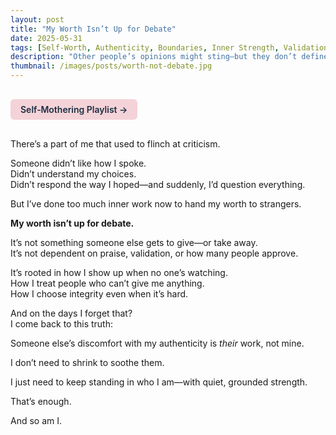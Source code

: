 ```yaml
---
layout: post
title: "My Worth Isn’t Up for Debate"
date: 2025-05-31
tags: [Self-Worth, Authenticity, Boundaries, Inner Strength, Validation]
description: "Other people’s opinions might sting—but they don’t define me."
thumbnail: /images/posts/worth-not-debate.jpg
---
```


<a href="https://music.youtube.com/playlist?list=PLuO5E1rh5RqIzePJeOjdXo62gwnYJ748_&si=NvtF0mzI9Sx2IoPu&shuffle=1" 
   target="_blank" 
   class="back-button"
   style="display:inline-block; margin: 1rem auto; background-color: #F4D3D8; color: #1A2D41; padding: 0.5rem 1rem; border-radius: 6px; font-weight: 600; text-decoration: none;">
  Self‑Mothering Playlist →
</a>

There’s a part of me that used to flinch at criticism.

Someone didn’t like how I spoke.  
Didn’t understand my choices.  
Didn’t respond the way I hoped—and suddenly, I’d question everything.

But I’ve done too much inner work now to hand my worth to strangers.

**My worth isn’t up for debate.**

It’s not something someone else gets to give—or take away.  
It’s not dependent on praise, validation, or how many people approve.

It’s rooted in how I show up when no one’s watching.  
How I treat people who can’t give me anything.  
How I choose integrity even when it’s hard.

And on the days I forget that?  
I come back to this truth:

Someone else’s discomfort with my authenticity is *their* work, not mine.

I don’t need to shrink to soothe them.

I just need to keep standing in who I am—with quiet, grounded strength.

That’s enough.

And so am I.
